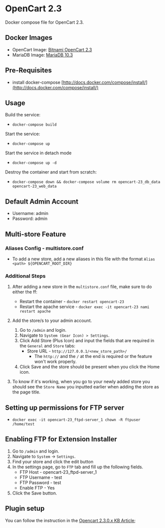OpenCart 2.3
============
Docker compose file for OpenCart 2.3.

## Docker Images
- OpenCart Image: [Bitnami OpenCart 2.3](https://hub.docker.com/r/bitnami/opencart/)
- MariaDB Image: [MariaDB 10.3](https://hub.docker.com/r/bitnami/mariadb)

## Pre-Requisites
- install docker-compose [http://docs.docker.com/compose/install/](http://docs.docker.com/compose/install/)

## Usage
Build the service:
- ```docker-compose build```

Start the service:
- ```docker-compose up```

Start the service in detach mode
- ```docker-compose up -d```

Destroy the container and start from scratch:
- ```docker-compose down && docker-compose volume rm opencart-23_db_data opencart-23_web_data```

## Default Admin Account
- Username: admin
- Password: admin

## Multi-store Feature
### Aliases Config - multistore.conf
- To add a new store, add a new aliases in this file with the format ```Alias <path> ${OPENCART_ROOT_DIR}```

### Additional Steps
1. After adding a new store in the ```multistore.conf``` file, make sure to do either the ff:
    - Restart the container - ```docker restart opencart-23```
    - Restart the apache service - ```docker exec -it opencart-23 nami restart apache```

2. Add the store/s to your admin account.
    1. Go to ```/admin``` and login.
    2. Navigate to ```System (Gear Icon) > Settings```.
    3. Click Add Store (Plus Icon) and input the fields that are required in the ```General``` and ```Store``` tabs:
        - Store URL - ```http://127.0.0.1/<new_store_path>/```
            - The ```http://``` and the ```/``` at the end is required or the feature won't work properly.
    4. Click Save and the store should be present when you click the Home icon.
3. To know if it's working, when you go to your newly added store you should see the ```Store Name``` you inputted earlier when adding the store as the page title.

## Setting up permissions for FTP server
- ```docker exec -it opencart-23_ftpd-server_1 chown -R ftpuser /home/test```

## Enabling FTP for Extension Installer
1. Go to ```/admin``` and login.
2. Navigate to `System` -> `Settings`.
3. Find your store and click the edit button
4. In the settings page, go to `FTP` tab and fill up the following fields.
    - FTP Host - opencart-23_ftpd-server_1
    - FTP Username - test
    - FTP Password - test
    - Enable FTP - Yes
5. Click the Save button.

## Plugin setup
You can follow the instruction in the [Opencart 2.3.0.x KB Article](https://help.tawk.to/article/opencart-30x);
